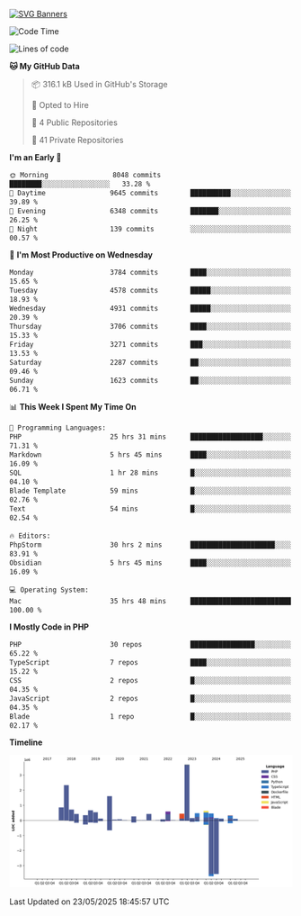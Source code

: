[![SVG Banners](https://svg-banners.vercel.app/api?type=glitch&text1=Gere_Lajos%F0%9F%92%BB&width=800&height=400)](https://github.com/Akshay090/svg-banners)

<!--START_SECTION:waka-->
![Code Time](http://img.shields.io/badge/Code%20Time-2%2C495%20hrs%2055%20mins-blue)

![Lines of code](https://img.shields.io/badge/From%20Hello%20World%20I%27ve%20Written-15.4%20million%20lines%20of%20code-blue)

**🐱 My GitHub Data** 

> 📦 316.1 kB Used in GitHub's Storage 
 > 
> 💼 Opted to Hire
 > 
> 📜 4 Public Repositories 
 > 
> 🔑 41 Private Repositories 
 > 
**I'm an Early 🐤** 

```text
🌞 Morning                8048 commits        ████████░░░░░░░░░░░░░░░░░   33.28 % 
🌆 Daytime                9645 commits        ██████████░░░░░░░░░░░░░░░   39.89 % 
🌃 Evening                6348 commits        ███████░░░░░░░░░░░░░░░░░░   26.25 % 
🌙 Night                  139 commits         ░░░░░░░░░░░░░░░░░░░░░░░░░   00.57 % 
```
📅 **I'm Most Productive on Wednesday** 

```text
Monday                   3784 commits        ████░░░░░░░░░░░░░░░░░░░░░   15.65 % 
Tuesday                  4578 commits        █████░░░░░░░░░░░░░░░░░░░░   18.93 % 
Wednesday                4931 commits        █████░░░░░░░░░░░░░░░░░░░░   20.39 % 
Thursday                 3706 commits        ████░░░░░░░░░░░░░░░░░░░░░   15.33 % 
Friday                   3271 commits        ███░░░░░░░░░░░░░░░░░░░░░░   13.53 % 
Saturday                 2287 commits        ██░░░░░░░░░░░░░░░░░░░░░░░   09.46 % 
Sunday                   1623 commits        ██░░░░░░░░░░░░░░░░░░░░░░░   06.71 % 
```


📊 **This Week I Spent My Time On** 

```text
💬 Programming Languages: 
PHP                      25 hrs 31 mins      ██████████████████░░░░░░░   71.31 % 
Markdown                 5 hrs 45 mins       ████░░░░░░░░░░░░░░░░░░░░░   16.09 % 
SQL                      1 hr 28 mins        █░░░░░░░░░░░░░░░░░░░░░░░░   04.10 % 
Blade Template           59 mins             █░░░░░░░░░░░░░░░░░░░░░░░░   02.76 % 
Text                     54 mins             █░░░░░░░░░░░░░░░░░░░░░░░░   02.54 % 

🔥 Editors: 
PhpStorm                 30 hrs 2 mins       █████████████████████░░░░   83.91 % 
Obsidian                 5 hrs 45 mins       ████░░░░░░░░░░░░░░░░░░░░░   16.09 % 

💻 Operating System: 
Mac                      35 hrs 48 mins      █████████████████████████   100.00 % 
```

**I Mostly Code in PHP** 

```text
PHP                      30 repos            ████████████████░░░░░░░░░   65.22 % 
TypeScript               7 repos             ████░░░░░░░░░░░░░░░░░░░░░   15.22 % 
CSS                      2 repos             █░░░░░░░░░░░░░░░░░░░░░░░░   04.35 % 
JavaScript               2 repos             █░░░░░░░░░░░░░░░░░░░░░░░░   04.35 % 
Blade                    1 repo              █░░░░░░░░░░░░░░░░░░░░░░░░   02.17 % 
```



**Timeline**

![Lines of Code chart](https://raw.githubusercontent.com/gere-lajos/gere-lajos/main/assets/bar_graph.png)


 Last Updated on 23/05/2025 18:45:57 UTC
<!--END_SECTION:waka-->
